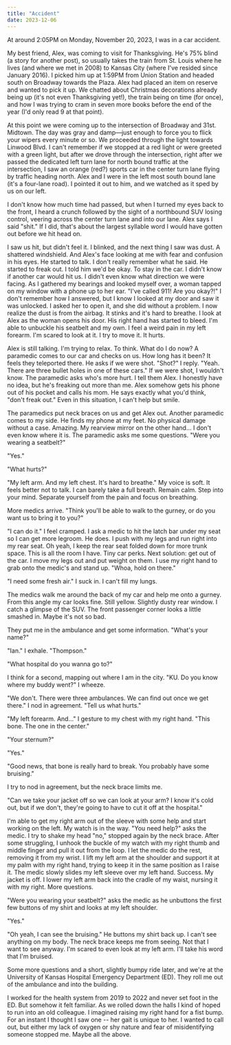 ```yaml
---
title: "Accident"
date: 2023-12-06
---
```


At around 2:05PM on Monday, November 20, 2023, I was in a car accident.

My best friend, Alex, was coming to visit for Thanksgiving.
He's 75% blind (a story for another post), so usually takes 
the train from St. Louis where he lives (and where we met in 2008) to Kansas City (where I've resided since January 
2016).
I picked him up at 1:59PM from Union Station and headed south on Broadway towards the Plaza.
Alex had placed an item on 
reserve and wanted to pick it up.
We chatted about Christmas decorations already being up (it's not even Thanksgiving 
yet!), the train being on time (for once), and how I was trying to cram in seven more books before the end of the year 
(I'd only read 9 at that point).

At this point we were coming up to the intersection of Broadway and 31st.
Midtown.
The day was gray and damp—just enough to force you to flick your wipers every minute or so.
We proceeded through the light towards Linwood Blvd.
I can't remember if we stopped at a red light or were greeted with a green light, but after we drove through the 
intersection, right after we passed the dedicated left turn lane for north bound traffic at the intersection, I saw an 
orange (red?) sports car in the center turn lane flying by traffic heading north.
Alex and I were in the left most south bound lane (it's a four-lane road).
I pointed it out to him, and we watched as it sped by us on our left.

I don't know how much time had passed, but when I turned my eyes back to the front, I heard a crunch followed by the 
sight of a northbound SUV losing control, veering across the center turn lane and into our lane.
Alex says I said "shit."
If I did, that's about the largest syllable word I would have gotten out before we hit head on.

I saw us hit, but didn't feel it.
I blinked, and the next thing I saw was dust.
A shattered windshield.
And Alex's face looking at me with fear and confusion in his eyes.
He started to talk.
I don't really remember what he said.
He started to freak out.
I told him we'd be okay.
To stay in the car.
I didn't know if another car would hit us.
I didn't even know what direction we were facing.
As I gathered my bearings and looked myself over, a woman tapped on my window with a phone up to her ear.
"I've called 911! Are you okay?!"
I don't remember how I answered, but I know I looked at my door and saw it was unlocked.
I asked her to open it, and she did without a problem.
I now realize the dust is from the airbag.
It stinks and it's hard to breathe.
I look at Alex as the woman opens his door.
His right hand has started to bleed.
I'm able to unbuckle his seatbelt and my own.
I feel a weird pain in my left forearm.
I'm scared to look at it.
I try to move it.
It hurts.

Alex is still talking.
I'm trying to relax.
To think.
What do I do now?
A paramedic comes to our car and checks on us. 
How long has it been?
It feels they teleported there.
He asks if we were shot.
"Shot?" I reply.
"Yeah. There are three bullet holes in one of these cars." If we were shot, I wouldn't know.
The paramedic asks who's more hurt.
I tell them Alex.
I honestly have no idea, but he's freaking out more than me.
Alex somehow gets his phone out of his pocket and calls his mom.
He says exactly what you'd think, "don't freak out."
Even in this situation, I can't help but smile.

The paramedics put neck braces on us and get Alex out.
Another paramedic comes to my side.
He finds my phone at my feet.
No physical damage without a case.
Amazing.
My rearview mirror on the other hand...
I don't even know where it is. 
The paramedic asks me some questions.
"Were you wearing a seatbelt?"

"Yes."

"What hurts?"

"My left arm. And my left chest. It's hard to breathe."
My voice is soft.
It feels better not to talk.
I can barely take a full breath.
Remain calm.
Step into your mind. 
Separate yourself from the pain and focus on breathing.

More medics arrive.
"Think you'll be able to walk to the gurney, or do you want us to bring it to you?"

"I can do it."
I feel cramped.
I ask a medic to hit the latch bar under my seat so I can get more legroom.
He does.
I push with my legs and run right into my rear seat.
Oh yeah, I keep the rear seat folded down for more trunk space.
This is all the room I have.
Tiny car perks.
Next solution: get out of the car.
I move my legs out and put weight on them.
I use my right hand to grab onto the medic's and stand up.
"Whoa, hold on there."

"I need some fresh air."
I suck in.
I can't fill my lungs.

The medics walk me around the back of my car and help me onto a gurney.
From this angle my car looks fine.
Still yellow.
Slightly dusty rear window.
I catch a glimpse of the SUV.
The front passenger corner looks a little smashed in.
Maybe it's not so bad.

They put me in the ambulance and get some information. "What's your name?"

"Ian." I exhale. "Thompson."

"What hospital do you wanna go to?"

I think for a second, mapping out where I am in the city.
"KU. Do you know where my buddy went?"
I wheeze.

"We don't. There were three ambulances. We can find out once we get there."
I nod in agreement.
"Tell us what hurts."

"My left forearm. And..." I gesture to my chest with my right hand.
"This bone. The one in the center."

"Your sternum?"

"Yes."

"Good news, that bone is really hard to break. You probably have some bruising."

I try to nod in agreement, but the neck brace limits me.

"Can we take your jacket off so we can look at your arm? I know it's cold out, but if we don't, they're going to have to 
cut it off at the hospital."

I'm able to get my right arm out of the sleeve with some help and start working on the left.
My watch is in the way. 
"You need help?" asks the medic.
I try to shake my head "no," stopped again by the neck brace.
After some struggling, I unhook the buckle of my watch with my right thumb and middle finger and pull it out from the 
loop.
I let the medic do the rest, removing it from my wrist.
I lift my left arm at the shoulder and support it at my palm with my right hand, trying to keep it in the same position 
as I raise it.
The medic slowly slides my left sleeve over my left hand.
Success.
My jacket is off.
I lower my left arm back into the cradle of my waist, nursing it with my right.
More questions.

"Were you wearing your seatbelt?" asks the medic as he unbuttons the first few buttons of my shirt and looks at my left 
shoulder.

"Yes."

"Oh yeah, I can see the bruising."
He buttons my shirt back up.
I can't see anything on my body.
The neck brace keeps me from seeing.
Not that I want to see anyway.
I'm scared to even look at my left arm.
I'll take his word that I'm bruised.

Some more questions and a short, slightly bumpy ride later, and we're at the University of Kansas Hospital Emergency 
Department (ED).
They roll me out of the ambulance and into the building.

I worked for the health system from 2019 to 2022 and never set foot in the ED.
But somehow it felt familiar.
As we rolled down the halls I kind of hoped to run into an old colleague.
I imagined raising my right hand for a fist bump.
For an instant I thought I saw one -- her gait is unique to her.
I wanted to call out, but either my lack of oxygen or shy nature and fear of misidentifying someone stopped me.
Maybe all the above.